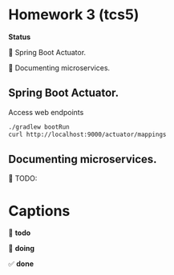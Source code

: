 Homework 3 (tcs5)
=========

**Status**

:large_blue_circle: Spring Boot Actuator. 

:large_blue_circle: Documenting microservices. 


 ## Spring Boot Actuator.
 
 Access web endpoints
```bash
./gradlew bootRun
curl http://localhost:9000/actuator/mappings
```

## Documenting microservices.

:red_circle: TODO:

Captions
=========
:red_circle: **todo**

:large_blue_circle: **doing**

:white_check_mark: **done**
